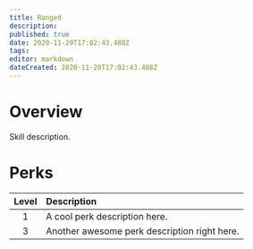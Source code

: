 ```yaml
---
title: Ranged
description: 
published: true
date: 2020-11-20T17:02:43.488Z
tags: 
editor: markdown
dateCreated: 2020-11-20T17:02:43.488Z
---
```


# Overview
Skill description.
# Perks
| Level | Description |
|:-:|:-|
|1| A cool perk description here. |
|3| Another awesome perk description right here. |